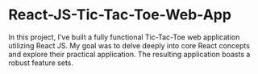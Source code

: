 # React-JS-Tic-Tac-Toe-Web-App
In this project, I've built a fully functional Tic-Tac-Toe web application utilizing React JS. My goal was to delve deeply into core React concepts and explore their practical application. The resulting application boasts a robust feature sets.
